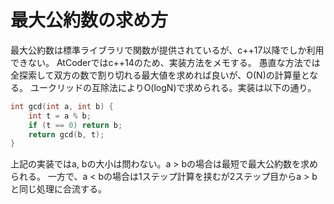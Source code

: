 # 最大公約数の求め方

最大公約数は標準ライブラリで関数が提供されているが、c++17以降でしか利用できない。
AtCoderではc++14のため、実装方法をメモする。
愚直な方法では全探索して双方の数で割り切れる最大値を求めれば良いが、O(N)の計算量となる。
ユークリッドの互除法によりO(logN)で求められる。実装は以下の通り。

```c++
int gcd(int a, int b) {
    int t = a % b;
    if (t == 0) return b;
    return gcd(b, t);
}
```

上記の実装ではa, bの大小は問わない。a > bの場合は最短で最大公約数を求められる。
一方で、a < bの場合は1ステップ計算を挟むが2ステップ目からa > bと同じ処理に合流する。
